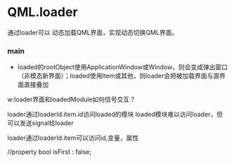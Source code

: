# QML.loader

通过loader可以 动态加载QML界面，实现动态切换QML界面。

### main

* loaded的rootObject使用ApplicationWindow或Window，则会变成弹出窗口（非模态新界面）；loaded使用Item或其他，则loader会把被加载界面与源界面直接叠加

w:loader界面和loadedModule如何信号交互？

loader通过loaderId.item.id访问loaded的模块
loaded模块难以访问loader，但可以发送signal给loader

loader通过loaderId.item可以访问id,变量，属性

//property bool isFirst : false;
